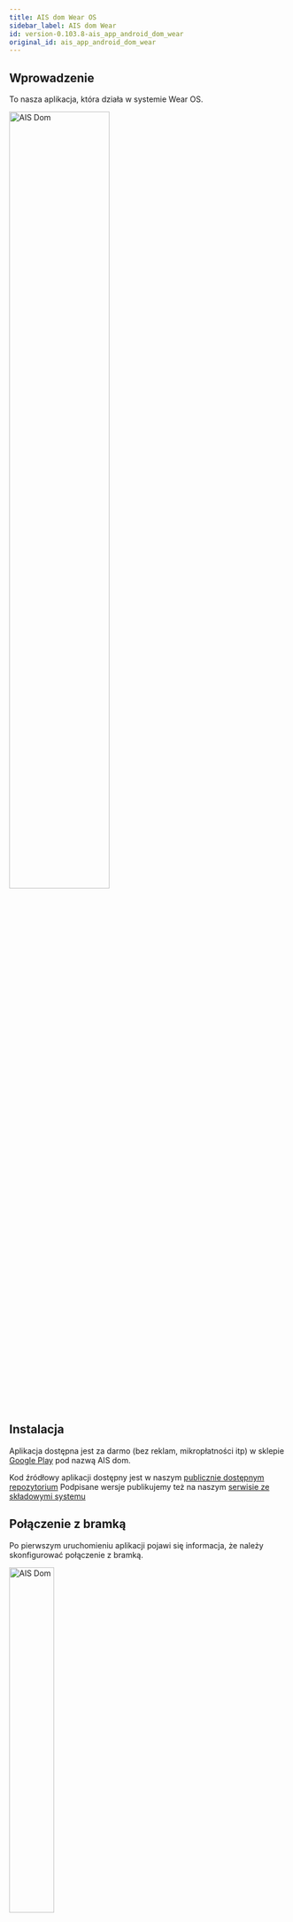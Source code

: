 ```yaml
---
title: AIS dom Wear OS
sidebar_label: AIS dom Wear
id: version-0.103.8-ais_app_android_dom_wear
original_id: ais_app_android_dom_wear
---
```



## Wprowadzenie

To nasza aplikacja, która działa w systemie Wear OS.

<img src="/AIS-docs/img/en/frontend/ais_dom_wizard_10_wear_apk.png" alt="AIS Dom" width="60%"/>


## Instalacja

Aplikacja dostępna jest za darmo (bez reklam, mikropłatności itp) w sklepie [Google Play](https://play.google.com/store/apps/details?id=pl.sviete.dom) pod nazwą AIS dom.

Kod źródłowy aplikacji dostępny jest w naszym [publicznie dostępnym repozytorium](https://github.com/sviete/AIS-dom-wear)
Podpisane wersje publikujemy też na naszym [serwisie ze składowymi systemu](https://powiedz.co/ota/)



## Połączenie z bramką

Po pierwszym uruchomieniu aplikacji pojawi się informacja, że należy skonfigurować połączenie z bramką.


<img src="/AIS-docs/img/en/frontend/ais_dom_wizard_0_wear_apk.png" alt="AIS Dom" width="40%"/>

Najłatwiej wykonać konfigurację z bramką za pomocą jednorazowego kodu PIN.

### Włączenie autentykacji PIN w aplikacji

W aplikacji Asystent domowy przejdź do **Konfiguracja** **Ustawienia bramki AIS dom**

![Automatyzacje](/AIS-docs/img/en/frontend/ais_dom_wizard_2_wear_apk.png)

następnie wybierz opcję **Zdalny dostęp**

![Automatyzacje](/AIS-docs/img/en/frontend/ais_dom_wizard_3_wear_apk.png)

w sekcji **Szyfrowany tunel** wybierz **GENERUJ KOD PIN**

![Automatyzacje](/AIS-docs/img/en/frontend/ais_dom_wizard_4_wear_apk.png)

kod, który się pojawi przepisz w aplikacji Wear (masz na to 2 minuty)

![Automatyzacje](/AIS-docs/img/en/frontend/ais_dom_wizard_5_wear_apk.png)


<img src="/AIS-docs/img/en/frontend/ais_dom_wizard_6_wear_apk.png" alt="AIS Dom" width="40%"/>

Po zatwierdzeniu kodu pojawi się informacja o identyfikatorze bramki, do której nastąpiło połączenie:

<img src="/AIS-docs/img/en/frontend/ais_dom_wizard_7_wear_apk.png" alt="AIS Dom" width="40%"/>

### Używanie aplikacji

Po pierwszym naciśnięciu mikrofonu pojawi się pytanie o dostęp do mikrofonu

<img src="/AIS-docs/img/en/frontend/ais_dom_wizard_8_wear_apk.png" alt="AIS Dom" width="40%"/>

Gdy pozwolimy na dostęp to możemy wysyłać komendy głosowe do bramki AIS dom

<img src="/AIS-docs/img/en/frontend/ais_dom_wizard_9_wear_apk.png" alt="AIS Dom" width="40%"/>
